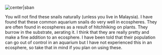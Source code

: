 ![center|sban](5f124ace2bab77b05f42dcbcd6772181.png)

You will not find these snails naturally (unless you live in Malaysia). I have found that these common aquarium snails do very well in ecospheres. They are often found in ecospheres as a result of hitchhiking on plants. They burrow in the substrate, aerating it. I think that they are really pretty and make a fine addition to an ecosphere. I have been told that their population can go out of control in an aquarium but I have not experienced this in an ecosphere, so take that in mind if you plan on using these.